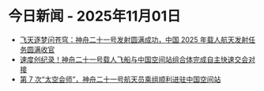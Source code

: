 # 今日新闻 - 2025年11月01日
- [飞天逐梦问苍穹：神舟二十一号发射圆满成功，中国 2025 年载人航天发射任务圆满收官](https://www.ithome.com/0/894/010.htm)
- [速度创纪录！神舟二十一号载人飞船与中国空间站组合体完成自主快速交会对接](https://www.ithome.com/0/894/011.htm)
- [第 7 次“太空会师”，神舟二十一号航天员乘组顺利进驻中国空间站](https://www.ithome.com/0/894/012.htm)
